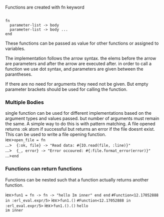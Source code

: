 Functions are created with fn keyword

<code>
fn
  parameter-list -> body
  parameter-list -> body ...
end
</code>


These functions can be passed as value for other functions or assigned to variables.

The implementation follows the arrow syntax. the elems before the arrow are parameters and after the arrow are executed after.
in order to call a function we use dot syntax, and parameters are given between the parantheses.

If there are no need for arguments they need not be given. But empty parameter brackets should be used for calling the function.



<h3>Multiple Bodies</h3>
single function can be used for different implementations based on the argument types and values passed. but number of arguments must remain the same.
A simple way to do this is with pattern matching. A file opened returns :ok atom if successful but returns an error if the file doesnt exist. This can be used to write a file opening function.<br>
iex><code>open_file = fn</code><br>
...><code>  {:ok, file} -> "Read data: #{IO.read(file, :line)}"</code><br>
...><code>  {_, error} -> "Error occoured: #{:file.format_error(error)}"</code><br>
...><code>end</code><br>



<h3>Functions can return functions</h3>

Functions can be nested such that a function actually returns another function.


iex><code>fun1 = fn -> fn -> "hello Im inner" end end</code>
<code>#Function<12.17052888 in :erl_eval.expr/5></code>
iex><code>fun1.()</code>
<code>#Function<12.17052888 in :erl_eval.expr/5></code>
iex><code>fun1.().()</code>
<code>hello im inner</code>




<!--  -->
